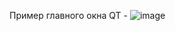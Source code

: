Пример главного окна QT - ![image](https://github.com/user-attachments/assets/dab2fb87-5dc1-416e-b642-d165f438cf71)
